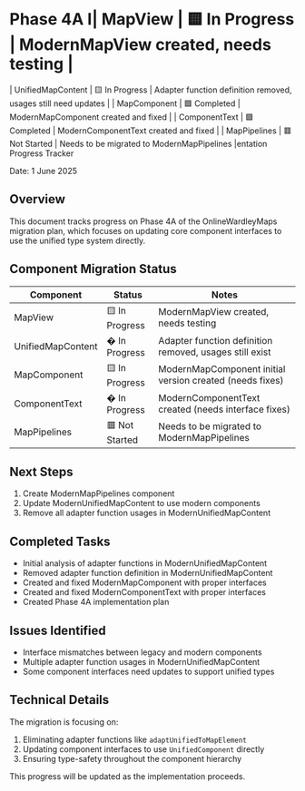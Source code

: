 # Phase 4A I| MapView | 🟨 In Progress | ModernMapView created, needs testing |
| UnifiedMapContent | 🟨 In Progress | Adapter function definition removed, usages still need updates |
| MapComponent | 🟩 Completed | ModernMapComponent created and fixed |
| ComponentText | 🟩 Completed | ModernComponentText created and fixed |
| MapPipelines | 🟥 Not Started | Needs to be migrated to ModernMapPipelines |entation Progress Tracker

Date: 1 June 2025

## Overview

This document tracks progress on Phase 4A of the OnlineWardleyMaps migration plan, which focuses on updating core component interfaces to use the unified type system directly.

## Component Migration Status

| Component | Status | Notes |
|-----------|--------|-------|
| MapView | 🟨 In Progress | ModernMapView created, needs testing |
| UnifiedMapContent | � In Progress | Adapter function definition removed, usages still exist |
| MapComponent | 🟨 In Progress | ModernMapComponent initial version created (needs fixes) |
| ComponentText | � In Progress | ModernComponentText created (needs interface fixes) |
| MapPipelines | 🟥 Not Started | Needs to be migrated to ModernMapPipelines |

## Next Steps

1. Create ModernMapPipelines component
2. Update ModernUnifiedMapContent to use modern components
3. Remove all adapter function usages in ModernUnifiedMapContent

## Completed Tasks

- Initial analysis of adapter functions in ModernUnifiedMapContent
- Removed adapter function definition in ModernUnifiedMapContent
- Created and fixed ModernMapComponent with proper interfaces
- Created and fixed ModernComponentText with proper interfaces
- Created Phase 4A implementation plan

## Issues Identified

- Interface mismatches between legacy and modern components
- Multiple adapter function usages in ModernUnifiedMapContent
- Some component interfaces need updates to support unified types

## Technical Details

The migration is focusing on:
1. Eliminating adapter functions like `adaptUnifiedToMapElement`
2. Updating component interfaces to use `UnifiedComponent` directly
3. Ensuring type-safety throughout the component hierarchy

This progress will be updated as the implementation proceeds.
